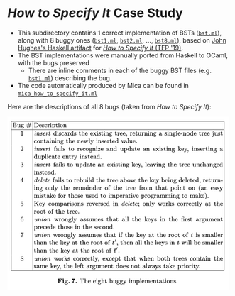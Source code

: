 # *How to Specify It* Case Study

- This subdirectory contains 1 correct implementation of BSTs ([`bst.ml`](./bst.ml)), along with 8 buggy ones ([`bst1.ml`](./bst1.ml), [`bst2.ml`](./bst2.ml), ..., [`bst8.ml`](./bst8.ml)), based on [John Hughes's Haskell artifact](https://github.com/rjmh/how-to-specify-it/) for [*How to Specify It* (TFP '19)](https://research.chalmers.se/publication/517894/file/517894_Fulltext.pdf). 
- The BST implementations were manually ported from Haskell to OCaml, with the bugs preserved
  - There are inline comments in each of the buggy BST files (e.g. [`bst1.ml`](./bst1.ml)) describing the bug. 
- The code automatically produced by Mica can be found in [`mica_how_to_specify_it.ml`](./mica_how_to_specify_it.ml)

Here are the descriptions of all 8 bugs (taken from *How to Specify It*):             

<img src="bug_descriptions.png" alt="bug descriptions" width="500"/>

